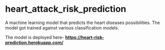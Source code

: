 # heart_attack_risk_prediction
A machine learning model that predicts the heart diseases possibilities. The model got trained against various classification models. 

The model is deployed here- **https://heart-risk-prediction.herokuapp.com/**
